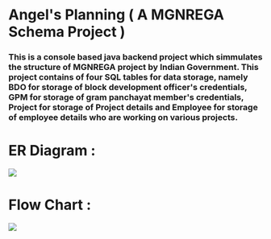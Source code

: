 <h1> Angel's Planning ( A MGNREGA Schema Project ) </h1>

<h3>
This is a console based java backend project which simmulates the structure of MGNREGA project by Indian Government.
This project contains of four SQL tables for data storage, 
namely BDO for storage of block development officer's credentials,
GPM for storage of gram panchayat member's credentials,
Project for storage of Project details and
Employee for storage of employee details who are working on various projects.
</h3>

# ER Diagram : 

<img src="https://www.linkpicture.com/q/ER-diagram.png" type="image"></a>

# Flow Chart :

<img src="https://www.linkpicture.com/q/Angel-s-Vikash-1.jpg" type="image"></a>
